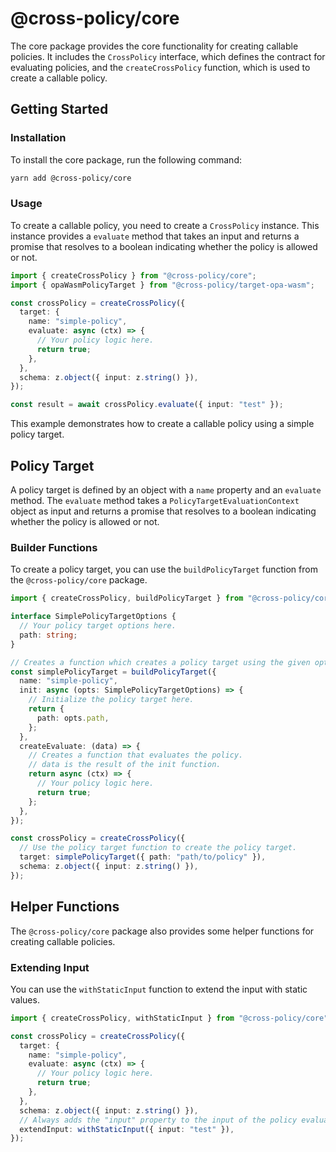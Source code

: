 # @cross-policy/core

The core package provides the core functionality for creating callable policies.
It includes the `CrossPolicy` interface, which defines the contract for
evaluating policies, and the `createCrossPolicy` function, which is used to
create a callable policy.

## Getting Started

### Installation

To install the core package, run the following command:

```bash
yarn add @cross-policy/core
```

### Usage

To create a callable policy, you need to create a `CrossPolicy` instance.
This instance provides a `evaluate` method that takes an input and returns a
promise that resolves to a boolean indicating whether the policy is allowed or
not.

```typescript
import { createCrossPolicy } from "@cross-policy/core";
import { opaWasmPolicyTarget } from "@cross-policy/target-opa-wasm";

const crossPolicy = createCrossPolicy({
  target: {
    name: "simple-policy",
    evaluate: async (ctx) => {
      // Your policy logic here.
      return true;
    },
  },
  schema: z.object({ input: z.string() }),
});

const result = await crossPolicy.evaluate({ input: "test" });
```

This example demonstrates how to create a callable policy using a simple policy
target.

## Policy Target

A policy target is defined by an object with a `name` property and an `evaluate`
method. The `evaluate` method takes a `PolicyTargetEvaluationContext` object as
input and returns a promise that resolves to a boolean indicating whether the
policy is allowed or not.

### Builder Functions

To create a policy target, you can use the `buildPolicyTarget` function from the
`@cross-policy/core` package.

```typescript
import { createCrossPolicy, buildPolicyTarget } from "@cross-policy/core";

interface SimplePolicyTargetOptions {
  // Your policy target options here.
  path: string;
}

// Creates a function which creates a policy target using the given options.
const simplePolicyTarget = buildPolicyTarget({
  name: "simple-policy",
  init: async (opts: SimplePolicyTargetOptions) => {
    // Initialize the policy target here.
    return {
      path: opts.path,
    };
  },
  createEvaluate: (data) => {
    // Creates a function that evaluates the policy.
    // data is the result of the init function.
    return async (ctx) => {
      // Your policy logic here.
      return true;
    };
  },
});

const crossPolicy = createCrossPolicy({
  // Use the policy target function to create the policy target.
  target: simplePolicyTarget({ path: "path/to/policy" }),
  schema: z.object({ input: z.string() }),
});
```

## Helper Functions

The `@cross-policy/core` package also provides some helper functions for
creating callable policies.

### Extending Input

You can use the `withStaticInput` function to extend the input with static
values.

```typescript
import { createCrossPolicy, withStaticInput } from "@cross-policy/core";

const crossPolicy = createCrossPolicy({
  target: {
    name: "simple-policy",
    evaluate: async (ctx) => {
      // Your policy logic here.
      return true;
    },
  },
  schema: z.object({ input: z.string() }),
  // Always adds the "input" property to the input of the policy evaluation.
  extendInput: withStaticInput({ input: "test" }),
});
```
